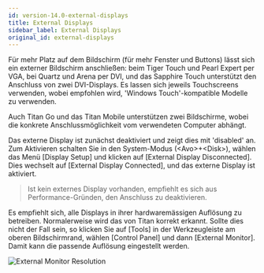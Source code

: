 ```yaml
---
id: version-14.0-external-displays
title: External Displays
sidebar_label: External Displays
original_id: external-displays
---
```


Für mehr Platz auf dem Bildschirm (für mehr Fenster und Buttons) lässt
sich ein externer Bildschirm anschließen: beim Tiger Touch und Pearl
Expert per VGA, bei Quartz und Arena per DVI, und das Sapphire Touch
unterstützt den Anschluss von zwei DVI-Displays. Es lassen sich jeweils
Touchscreens verwenden, wobei empfohlen wird, 'Windows Touch'-kompatible
Modelle zu verwenden.

Auch Titan Go und das Titan Mobile unterstützen zwei Bildschirme, wobei
die konkrete Anschlussmöglichkeit vom verwendeten Computer abhängt.

Das externe Display ist zunächst deaktiviert und zeigt dies mit
'disabled' an. Zum Aktivieren schalten Sie in den System-Modus
(\<Avo\>+\<Disk\>), wählen das Menü \[Display Setup\] und klicken auf
\[External Display Disconnected\]. Dies wechselt auf \[External Display
Connected\], und das externe Display ist aktiviert.

>	Ist kein externes Display vorhanden, empfiehlt es sich aus
	Performance-Gründen, den Anschluss zu deaktivieren.

Es empfiehlt sich, alle Displays in ihrer hardwaremässigen Auflösung zu
betreiben. Normalerweise wird das von Titan korrekt erkannt. Sollte dies
nicht der Fall sein, so klicken Sie auf \[Tools\] in der Werkzeugleiste
am oberen Bildschirmrand, wählen \[Control Panel\] und dann \[External
Monitor\]. Damit kann die passende Auflösung eingestellt werden.

![External Monitor Resolution](/docs/images/External-Monitor-Resolution.png)


